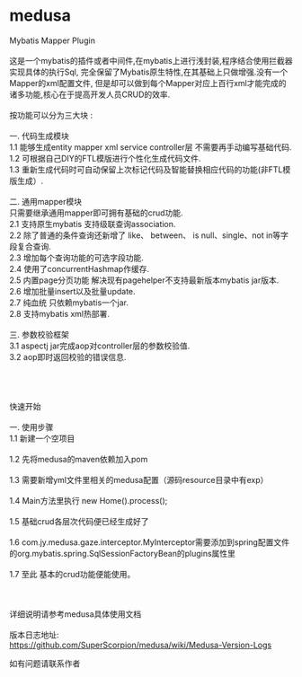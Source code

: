 # medusa
Mybatis Mapper Plugin
<br/>
<br/>
这是一个mybatis的插件或者中间件,在mybatis上进行浅封装,程序结合使用拦截器实现具体的执行Sql,
完全保留了Mybatis原生特性,在其基础上只做增强.没有一个Mapper的xml配置文件,
但是却可以做到每个Mapper对应上百行xml才能完成的诸多功能,核心在于提高开发人员CRUD的效率.<br/>
<br/>
按功能可以分为三大块 :<br/><br/>
一. 代码生成模块<br/>
1.1 能够生成entity mapper xml service controller层 不需要再手动编写基础代码.<br/>
1.2 可根据自己DIY的FTL模版进行个性化生成代码文件.<br/>
1.3 重新生成代码时可自动保留上次标记代码及智能替换相应代码的功能(非FTL模版生成）.<br/>
<br/>
二. 通用mapper模块<br/>
只需要继承通用mapper即可拥有基础的crud功能.<br/>
2.1 支持原生mybatis 支持级联查询association.<br/>
2.2 除了普通的条件查询还新增了 like、 between、 is null、single、not in等字段复合查询.<br/>
2.3 增加每个查询功能的可选字段功能.<br/>
2.4 使用了concurrentHashmap作缓存.<br/>
2.5 内置page分页功能 解决现有pagehelper不支持最新版本mybatis jar版本.<br/>
2.6 增加批量insert以及批量update.<br/>
2.7 纯血统 只依赖mybatis一个jar.<br/>
2.8 支持mybatis xml热部署.<br/>
<br/>
三. 参数校验框架<br/>
3.1 aspectj jar完成aop对controller层的参数校验值.<br/>
3.2 aop即时返回校验的错误信息.<br/>
<br/>
<br/>
<br/>
<br/>
快速开始<br/>
<br/>
一. 使用步骤<br/>
1.1 新建一个空项目<br/>
<br/>
1.2 先将medusa的maven依赖加入pom<br/>
<br/>
1.3 需要新增yml文件里相关的medusa配置（源码resource目录中有exp）<br/>
<br/>
1.4 Main方法里执行 new Home().process();<br/>
<br/>
1.5 基础crud各层次代码便已经生成好了<br/>
<br/>
1.6 com.jy.medusa.gaze.interceptor.MyInterceptor需要添加到spring配置文件的org.mybatis.spring.SqlSessionFactoryBean的plugins属性里<br/>
<br/>
1.7 至此 基本的crud功能便能使用。<br/>
<br/>
<br/>
<br/>
详细说明请参考medusa具体使用文档<br/>
<br>
版本日志地址:<br>
https://github.com/SuperScorpion/medusa/wiki/Medusa-Version-Logs
<br>

如有问题请联系作者